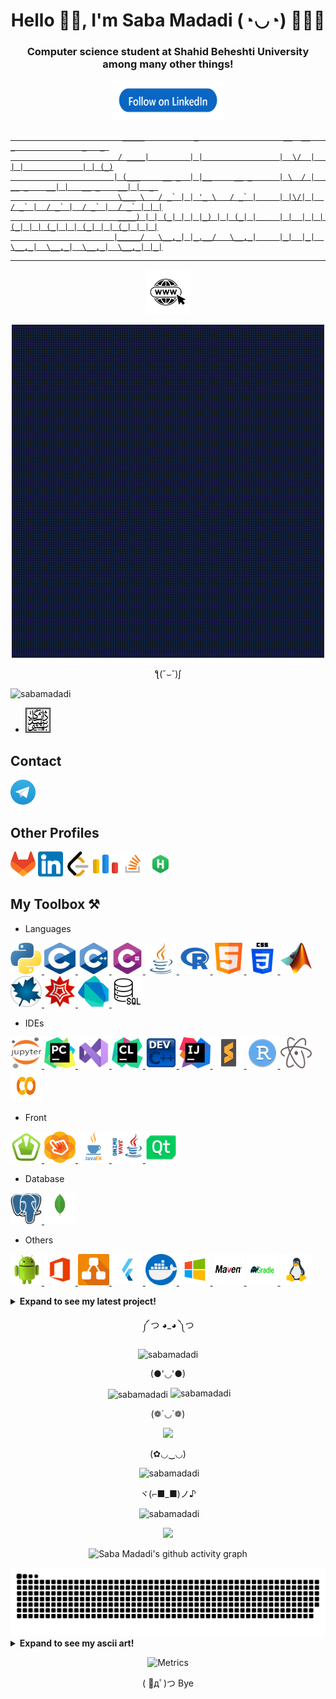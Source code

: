 <h1 align="center" title="...and I'm happy to see you here :)"> Hello 👋🏻, I'm Saba Madadi (◔◡◔) 👩🏻‍💻 </h1>
<h3 align="center">Computer science student at Shahid Beheshti University among many other things!  </h3>

<p align="center"> <a href="https://www.linkedin.com/comm/mynetwork/discovery-see-all?usecase=PEOPLE_FOLLOWS&followMember=saba-madadi-8a7374256" target="_blank"> <img src="Icons/LinkedIn_follow.png" alt="blender" width="180" height="65"/>

``````
                         _____           _                   __  __               _               _   _ 
                        / ____|         | |                 |  \/  |             | |             | | (_)
                       | (___     __ _  | |__     __ _      | \  / |   __ _    __| |   __ _    __| |  _ 
                        \___ \   / _` | | '_ \   / _` |     | |\/| |  / _` |  / _` |  / _` |  / _` | | |
                        ____) | | (_| | | |_) | | (_| |     | |  | | | (_| | | (_| | | (_| | | (_| | | |
                       |_____/   \__,_| |_.__/   \__,_|     |_|  |_|  \__,_|  \__,_|  \__,_|  \__,_| |_|
                                                                                        
``````                                                                                                                                     

<p align="center"> <a href="https://sabamadadi.github.io/"> <img src="Icons/Website.png" alt="blender" width="70" height="70"/></a>

<p align="center">
  <img width="500" src="GIFs/Welcome.gif" />
</p>
<p align="center"> ƪ(˘⌣˘)ʃ </p>
<p align="left"> <img src="https://komarev.com/ghpvc/?username=sabamadadi&label=Profile%20views&color=0e75b6&style=flat" alt="sabamadadi" /> </p>


- <a href="https://en.sbu.ac.ir/"> <img src="Icons/SBU.png" alt="blender" width="40" height="40"/></a>

<h2 align="left" title="🎆 I'll respond as soon as possible! 🎀"> Contact </h2>

<a href="https://t.me/sabamadadi9"> <img src="Icons/Telegram.webp" alt="blender" width="40" height="40"/></a>

<h2 align="left" title="🦜 You can also find me there! 👀"> Other Profiles </h2>
  
<a href="https://gitlab.com/sabamadadi1"> <img src="Icons/GL.png" alt="blender" width="40" height="40"/></a> <a href="https://www.linkedin.com/in/saba-madadi-8a7374256/"> <img src="Icons/LinkedIn.png" alt="blender" width="40" height="40"/></a> <a href="https://leetcode.com/sabamadadi/"> <img src="Icons/Leetcode.webp" alt="blender" width="40" height="40"/></a> <a href="https://codeforces.com/profile/sabamadadi"> <img src="Icons/Code Forces.webp" alt="blender" width="40" height="40"/></a> <a href="https://stackoverflow.com/users/21433236/saba-madadi"> <img src="Icons/Stack Overflow.png" alt="blender" width="40" height="40"/></a> <a href="https://www.hackerrank.com/sabamadadi9?hr_r=1"> <img src="Icons/HR.png" alt="blender" width="40" height="40"/></a>



<h2 align="left" title=" You can click on each one to see more information! 🔮"> My Toolbox ⚒️</h2>

- Languages
</h3>
<p align="left"> <a href="https://www.python.org/" target="_blank" rel="noreferrer"> <img src="Icons/Python.png" alt="blender" width="50" height="50"/> </a> <a href="https://www.w3schools.com/c/c_intro.php" target="_blank" rel="noreferrer"> <img src="Icons/C (PL).png" alt="blender" width="50" height="50"/> </a> <a href="https://cplusplus.com/" target="_blank" rel="noreferrer"> <img src="Icons/C++.png" alt="blender" width="50" height="50"/> </a> <a href="https://www.w3schools.com/cs/index.php" target="_blank" rel="noreferrer"> <img src="Icons/Csharp.png" alt="blender" width="50" height="50"/> </a> <a href="https://www.w3schools.com/java/" target="_blank" rel="noreferrer"> <img src="Icons/Java.png" alt="blender" width="50" height="50"/> </a> <a href="https://www.r-project.org/" target="_blank" rel="noreferrer"> <img src="Icons/R.png" alt="blender" width="50" height="50"/> </a> <a href="https://www.w3schools.com/html/" target="_blank" rel="noreferrer"> <img src="Icons/Html.png" alt="blender" width="50" height="50"/> </a> <a href="https://developer.mozilla.org/en-US/docs/Web/CSS" target="_blank" rel="noreferrer"> <img src="Icons/CSS.png" alt="blender" width="50" height="50"/> </a> <a href="https://www.mathworks.com/products/matlab.html" target="_blank" rel="noreferrer"> <img src="Icons/Matlab.png" alt="blender" width="50" height="50"/> </a> <a href="https://www.maplesoft.com/" target="_blank" rel="noreferrer"> <img src="Icons/Maple.png" alt="blender" width="50" height="50"/> </a> <a href="https://www.wolfram.com/mathematica/online/?src=google&420&gclid=CjwKCAjwwb6lBhBJEiwAbuVUSpCgt_R9lpPPdKxqgNg18XgfZcRdi3sA_ZGSHJEAjtZWdtHeS2h4PxoC1FAQAvD_BwE" target="_blank" rel="noreferrer"> <img src="Icons/WM.webp" alt="blender" width="50" height="50"/> </a> <a href="https://dart.dev/" target="_blank" rel="noreferrer"> <img src="Icons/Dart.png" alt="blender" width="50" height="50"/> </a> <a href="https://www.w3schools.com/sql/" target="_blank" rel="noreferrer"> <img src="Icons/SQL.png" alt="blender" width="50" height="50"/> </a>
  
- IDEs
</h3>
<p align="left"> <a href="https://jupyter.org/" target="_blank" rel="noreferrer"> <img src="Icons/Jupyter.png" alt="blender" width="50" height="50"/> </a>  <a href="https://www.jetbrains.com/pycharm/" target="_blank" rel="noreferrer"> <img src="Icons/PyCharm.png" alt="blender" width="50" height="50"/> </a> <a href="https://code.visualstudio.com/" target="_blank" rel="noreferrer"> <img src="Icons/VS.png" alt="blender" width="50" height="50"/> </a>  <a href="https://www.jetbrains.com/clion/" target="_blank" rel="noreferrer"> <img src="Icons/CLion.png" alt="blender" width="50" height="50"/> </a> <a href="https://www.bloodshed.net/" target="_blank" rel="noreferrer"> <img src="Icons/DEV.png" alt="blender" width="50" height="50"/> </a> <a href="https://www.jetbrains.com/idea/" target="_blank" rel="noreferrer"> <img src="Icons/IJ.png" alt="blender" width="50" height="50"/> </a> <a href="https://www.sublimetext.com/" target="_blank" rel="noreferrer"> <img src="Icons/Sublime Text.png" alt="blender" width="50" height="50"/> </a> <a href="https://posit.co/download/rstudio-desktop/" target="_blank" rel="noreferrer"> <img src="Icons/Rstudio.png" alt="blender" width="50" height="50"/> </a> <a href="https://github.blog/2022-06-08-sunsetting-atom/" target="_blank" rel="noreferrer"> <img src="Icons/Atom.png" alt="blender" width="50" height="50"/> </a> <a href="https://colab.google/" target="_blank" rel="noreferrer"> <img src="Icons/Colab.png" alt="blender" width="50" height="50"/> </a>

- Front
<p align="left"> <a href="https://www.sfml-dev.org/" target="_blank" rel="noreferrer"> <img src="Icons/SFML.png" alt="blender" width="50" height="50"/> </a> <a href="https://gluonhq.com/products/scene-builder/" target="_blank" rel="noreferrer"> <img src="Icons/Scene Builder.webp" alt="blender" width="50" height="50"/> </a> <a href="https://openjfx.io/" target="_blank" rel="noreferrer"> <img src="Icons/JavaFX.png" alt="blender" width="50" height="50"/> </a> <a href="https://www.javatpoint.com/java-swing" target="_blank" rel="noreferrer"> <img src="Icons/Swing.png" alt="blender" width="50" height="50"/> </a> <a href="https://www.qt.io/" target="_blank" rel="noreferrer"> <img src="Icons/QT.png" alt="blender" width="50" height="50"/> </a>

- Database

<p align="left"> <a href="https://www.pgadmin.org/" target="_blank" rel="noreferrer"> <img src="Icons/pgAdmin.png" alt="blender" width="50" height="50"/> </a> <a href="https://www.mongodb.com/" target="_blank" rel="noreferrer"> <img src="Icons/Mongo.png" alt="blender" width="50" height="50"/> </a>

- Others
  
</h3>
<p align="left"> <a href="https://www.android.com/" target="_blank" rel="noreferrer"> <img src="Icons/Android.png" alt="blender" width="50" height="50"/> </a>        <a href="https://www.office.com/" target="_blank" rel="noreferrer"> <img src="Icons/Office.png" alt="blender" width="50" height="50"/> </a> <a href="https://app.diagrams.net/" target="_blank" rel="noreferrer"> <img src="Icons/Diagrams.png" alt="blender" width="50" height="50"/> </a>  <a href="https://flutter.dev/" target="_blank" rel="noreferrer"> <img src="Icons/Flutter.png" alt="blender" width="50" height="50"/> </a>  <a href="https://www.docker.com/" target="_blank" rel="noreferrer"> <img src="Icons/Docker.png" alt="blender" width="50" height="50"/> </a>   <a href="https://www.microsoft.com/en-us/windows?r=1" target="_blank" rel="noreferrer"> <img src="Icons/Windows.png" alt="blender" width="50" height="50"/> </a>  <a href="https://maven.apache.org/" target="_blank" rel="noreferrer"> <img src="Icons/Maven.jpg" alt="blender" width="50" height="50"/> </a>  <a href="https://gradle.org/" target="_blank" rel="noreferrer"> <img src="Icons/Gradle.png" alt="blender" width="50" height="50"/> </a>  <a href="https://kernel.org/" target="_blank" rel="noreferrer"> <img src="Icons/Linux.png" alt="blender" width="50" height="50"/> </a>


<details>
  
  <summary><b>Expand to see my latest project! </b></summary>
    <p>
      
[![Readme Card](https://github-readme-stats.vercel.app/api/pin/?username=sabamadadi&repo=MelODyHub)](https://github.com/sabamadadi/MelODyHub)
</p>
  
</details>
  
  <p align="center">  ༼ つ ◕_◕ ༽つ </p>
    
<p align="center"><img src="https://github-readme-streak-stats.herokuapp.com/?user=sabamadadi&" alt="sabamadadi" /></p>


<p align="center"> (●'◡'●) </p>

  <p align="center">&nbsp;<img src="https://github-readme-stats.vercel.app/api?username=sabamadadi&theme=dark&hide_border=false&include_all_commits=true&count_private=true" alt="sabamadadi"  align="center">&nbsp;<img src="https://github-readme-stats.vercel.app/api/top-langs/?username=sabamadadi&theme=dark&hide_border=false&include_all_commits=true&count_private=true&layout=compact" alt="sabamadadi" /></p>

<p align="center"> (❁´◡`❁) </p>
  
<p align="center">
  <img width="500" src="GIFs/End.gif" />
</p>
  
<p align="center"> (✿◡‿◡) </p>

<p align="center">&nbsp;<img src="https://quotes-github-readme.vercel.app/api?type=horizontal&theme=radical" alt="sabamadadi" /></p>

<p align="center"> ヾ(⌐■_■)ノ♪ </p>

<p align="center">&nbsp;<img src="https://github-contributor-stats.vercel.app/api?username=sabamadadi&limit=5&theme=dark&combine_all_yearly_contributions=true" alt="sabamadadi" /></p>

<p align="center">
  <img src="https://github-profile-trophy.vercel.app/?username=sabamadadi&theme=discord"></p>

<div align="center"> 


![Saba Madadi's github activity graph](https://github-readme-activity-graph.vercel.app/graph?username=sabamadadi&bg_color=121214&color=04d361&line=8257e5&point=04d361&area=true&hide_border=true)
</div>

<div align="center">
  <a href="#">
  <img  src="https://github.com/1999AZZAR/1999AZZAR/blob/main/resources/img/grid-snake.svg"
       alt="snake" /></a>
</div>

<details>
  
  <summary><b>Expand to see my ascii art! </b></summary>

    
  
</details>

<p align="center">
  <img src="https://metrics.lecoq.io/sabamadadi?template=terminal&isocalendar=1&languages=1&achievements=1&lines=1&stars=1&habits=1&followup=1&people=1&sponsors=1&repositories=1&introduction=1&projects=1&gists=1&code=1&activity=1&notable=1&pagespeed=1&stackoverflow=1&leetcode=1&fortune=1&base=header%2C%20activity%2C%20community%2C%20repositories%2C%20metadata&base.indepth=false&base.hireable=false&base.skip=false&repositories.batch=100&repositories.forks=false&repositories.affiliations=owner&isocalendar=false&isocalendar.duration=full-year&languages=false&languages.limit=8&languages.threshold=0%25&languages.other=false&languages.colors=github&languages.sections=most-used&languages.indepth=false&languages.analysis.timeout=15&languages.analysis.timeout.repositories=7.5&languages.categories=markup%2C%20programming&languages.recent.categories=markup%2C%20programming&languages.recent.load=300&languages.recent.days=14&lines=false&lines.sections=base&lines.repositories.limit=4&lines.history.limit=1&stars=false&stars.limit=4&habits=false&habits.from=200&habits.days=14&habits.facts=true&habits.charts=false&habits.charts.type=classic&habits.trim=false&habits.languages.limit=8&habits.languages.threshold=0%25&followup=false&followup.sections=repositories&followup.indepth=false&followup.archived=true&people=false&people.limit=24&people.identicons=false&people.identicons.hide=false&people.size=28&people.types=followers%2C%20following&people.shuffle=false&sponsors=false&sponsors.sections=goal%2C%20list%2C%20about&sponsors.past=false&sponsors.size=24&sponsors.title=Sponsor%20Me!&repositories=false&repositories.pinned=0&repositories.starred=0&repositories.random=0&repositories.order=featured%2C%20pinned%2C%20starred%2C%20random&achievements=false&achievements.threshold=C&achievements.secrets=true&achievements.display=detailed&achievements.limit=0&notable=false&notable.from=organization&notable.repositories=false&notable.indepth=false&notable.types=commit&notable.self=false&activity=false&activity.limit=5&activity.load=300&activity.days=14&activity.visibility=all&activity.timestamps=false&activity.filter=all&code=false&code.lines=12&code.load=400&code.days=3&code.visibility=public&gists=false&projects=false&projects.limit=4&projects.descriptions=false&introduction=false&introduction.title=true&pagespeed=false&pagespeed.url=.sabamadadi.github.com&pagespeed.detailed=false&pagespeed.screenshot=false&pagespeed.pwa=false&stackoverflow=false&stackoverflow.user=21433236&stackoverflow.sections=answers-top%2C%20questions-recent&stackoverflow.limit=2&stackoverflow.lines=4&stackoverflow.lines.snippet=2&leetcode=false&leetcode.user=sabamadadi&leetcode.sections=solved&leetcode.limit.skills=10&leetcode.limit.recent=2&fortune=false&config.timezone=Asia%2FTehran" alt="Metrics">
</p>

  <p align="center"> ( ﾟдﾟ)つ Bye </p>
